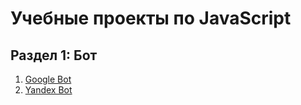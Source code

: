 # Учебные проекты по JavaScript
## Раздел 1: Бот
1. [Google Bot](https://github.com/osmosx/bot/blob/main/google_bot.js)
2. [Yandex Bot](https://github.com/osmosx/bot/blob/main/yandex_bot.js)

